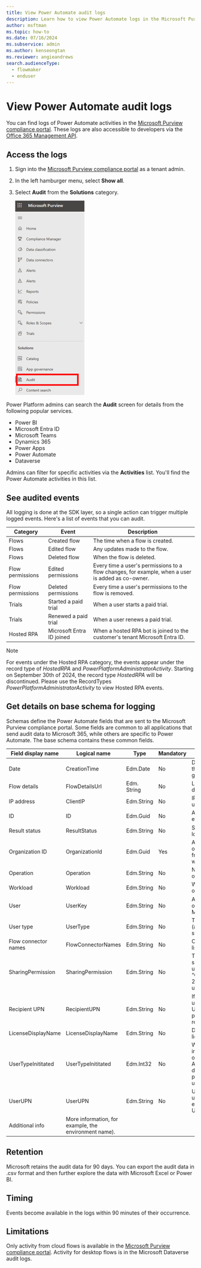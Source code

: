 ```yaml
---
title: View Power Automate audit logs
description: Learn how to view Power Automate logs in the Microsoft Purview compliance portal.
author: msftman
ms.topic: how-to
ms.date: 07/16/2024
ms.subservice: admin
ms.author: kenseongtan
ms.reviewer: angieandrews
search.audienceType: 
  - flowmaker
  - enduser
---
```

# View Power Automate audit logs

You can find logs of Power Automate activities in the [Microsoft Purview compliance portal](https://compliance.microsoft.com/). These logs are also accessible to developers via the [Office 365 Management API](/office/office-365-management-api/office-365-management-apis-overview).

## Access the logs

1. Sign into the [Microsoft Purview compliance portal](https://compliance.microsoft.com/) as a tenant admin.
1. In the left hamburger menu, select **Show all**.
1. Select **Audit** from the **Solutions** category.

    ![Select audit from the menu.](./media/audit-logs/show-all.png)

Power Platform admins can search the **Audit** screen for details from the following popular services.

- Power BI
- Microsoft Entra ID
- Microsoft Teams
- Dynamics 365
- Power Apps
- Power Automate
- Dataverse

Admins can filter for specific activities via the **Activities** list. You'll find the Power Automate activities in this list.

## See audited events

All logging is done at the SDK layer, so a single action can trigger multiple logged events. Here's a list of events that you can audit.

| Category | Event | Description |
|-|-|-|
|Flows | Created flow | The time when a flow is created.|
|Flows | Edited flow | Any updates made to the flow.|
|Flows | Deleted flow | When the flow is deleted.|
|Flow permissions | Edited permissions | Every time a user's permissions to a flow changes, for example, when a user is added as co-owner.|
|Flow permissions | Deleted permissions | Every time a user's permissions to the flow is removed.|
|Trials | Started a paid trial | When a user starts a paid trial.|
|Trials | Renewed a paid trial | When a user renews a paid trial.|
|Hosted RPA | Microsoft Entra ID joined | When a hosted RPA bot is joined to the customer's tenant Microsoft Entra ID.|

> [!NOTE]
> For events under the Hosted RPA category, the events appear under the record type of *HostedRPA* and *PowerPlatformAdministratorActivity*. Starting on September 30th of 2024, the record type *HostedRPA* will be discontinued. Please use the RecordTypes *PowerPlatformAdministratorActivity* to view Hosted RPA events.

## Get details on base schema for logging

Schemas define the Power Automate fields that are sent to the Microsoft Purview compliance portal. Some fields are common to all applications that send audit data to Microsoft 365, while others are specific to Power Automate. The base schema contains these common fields.

|Field display name | Logical name | Type | Mandatory | Description|
|-|-|-|-|-|
|Date | CreationTime | Edm.Date | No | Date and time when the log was generated in UTC.|
|Flow details | FlowDetailsUrl | Edm. String | No | Link to the flow’s details page.|
|IP address | ClientIP | Edm.String | No | IP address of the user’s device.|
|ID | ID | Edm.Guid | No | A unique GUID for every row logged.|
|Result status | ResultStatus | Edm.String | No | Status of the row logged.|
|Organization ID | OrganizationId | Edm.Guid | Yes | A unique identifier of the organization from which the log was generated.|
|Operation | Operation | Edm.String | No | Name of an operation.|
|Workload | Workload | Edm.String | No | Workload of an operation.|
|User | UserKey | Edm.String | No | A unique identifier of the user in Microsoft Entra ID.|
|User type | UserType | Edm.String | No | The audit type (admin, regular, or system)|
|Flow connector names | FlowConnectorNames | Edm.String | No | Connector names listed in the flow.|
|SharingPermission | SharingPermission | Edm.String | No | Type of permission shared with another user (3 = “Owner”/ReadWrite, 2 = "Run-only user"/Read).|
|Recipient UPN | RecipientUPN | Edm.String | No | If permission was updated, shows the UPN of the permission recipient.|
|LicenseDisplayName | LicenseDisplayName | Edm.String | No | Display name of the license.|
|UserTypeInititated | UserTypeInititated | Edm.Int32 | No | Which type of user initiated the operation. Applicable for delete flow, edit permissions (1 = user, 2 = admin).|
|UserUPN | UserUPN | Edm.String | No | Unique ID of the user. Always equivalent to UserKey.|
|Additional info | More information, for example, the environment name).|

## Retention

Microsoft retains the audit data for 90 days. You can export the audit data in .csv format and then further explore the data with Microsoft Excel or Power BI.

## Timing

Events become available in the logs within 90 minutes of their occurrence.

## Limitations

Only activity from cloud flows is available in the [Microsoft Purview compliance portal](https://compliance.microsoft.com/). Activity for desktop flows is in the Microsoft Dataverse audit logs.
